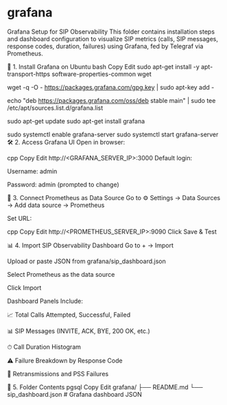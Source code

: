 # grafana


Grafana Setup for SIP Observability
This folder contains installation steps and dashboard configuration to visualize SIP metrics (calls, SIP messages, response codes, duration, failures) using Grafana, fed by Telegraf via Prometheus.

🧰 1. Install Grafana on Ubuntu
bash
Copy
Edit
sudo apt-get install -y apt-transport-https software-properties-common wget

wget -q -O - https://packages.grafana.com/gpg.key | sudo apt-key add -

echo "deb https://packages.grafana.com/oss/deb stable main" | sudo tee /etc/apt/sources.list.d/grafana.list

sudo apt-get update
sudo apt-get install grafana

sudo systemctl enable grafana-server
sudo systemctl start grafana-server
🛠️ 2. Access Grafana UI
Open in browser:

cpp
Copy
Edit
http://<GRAFANA_SERVER_IP>:3000
Default login:

Username: admin

Password: admin (prompted to change)

🔗 3. Connect Prometheus as Data Source
Go to ⚙️ Settings → Data Sources → Add data source → Prometheus

Set URL:

cpp
Copy
Edit
http://<PROMETHEUS_SERVER_IP>:9090
Click Save & Test

📊 4. Import SIP Observability Dashboard
Go to + → Import

Upload or paste JSON from grafana/sip_dashboard.json

Select Prometheus as the data source

Click Import

Dashboard Panels Include:

📈 Total Calls Attempted, Successful, Failed

📊 SIP Messages (INVITE, ACK, BYE, 200 OK, etc.)

⏱ Call Duration Histogram

⚠ Failure Breakdown by Response Code

🔄 Retransmissions and PSS Failures

🧾 5. Folder Contents
pgsql
Copy
Edit
grafana/
├── README.md
└── sip_dashboard.json       # Grafana dashboard JSON

